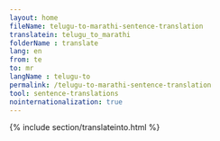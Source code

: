 ```yaml
---
layout: home
fileName: telugu-to-marathi-sentence-translation
translatein: telugu_to_marathi
folderName : translate
lang: en
from: te
to: mr
langName : telugu-to
permalink: /telugu-to-marathi-sentence-translation
tool: sentence-translations
nointernationalization: true
---
```

{% include section/translateinto.html %}
